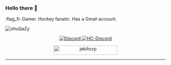 ### Hello there 👋

<!--
**jekihcrp/jekihcrp** is a ✨ _special_ ✨ repository because its `README.md` (this file) appears on your GitHub profile.

Here are some ideas to get you started:

- 🔭 I’m currently working on ...
- 🌱 I’m currently learning ...
- 👯 I’m looking to collaborate on ...
- 🤔 I’m looking for help with ...
- 💬 Ask me about ...
- 📫 How to reach me: ...
- 😄 Pronouns: ...
- ⚡ Fun fact: ...
-->
:flag_fi:  Gamer. Hockey fanatic. Has a Gmail account.

![ohuQaZy](https://user-images.githubusercontent.com/69464963/140838611-724fd21b-1639-4693-a4d9-60d80bdc5627.png)

<p align="center">
    <a href="https://discordapp.com/users/190490660455972864" target="blank_">
        <img alt="Discord" src="https://img.shields.io/badge/Discord-jeki%230101-3b0000?style=for-the-badge&logo=discord&logoColor=000&logoWidth=20?color=000'">
    </a>
    <a href="https://discord.gg/hellcityrp" target="blank_">
        <img alt="HC-Discord" src="https://img.shields.io/discord/423048662206119937?color=3b0000&label=HELLCITY&logo=discord&logoColor=000&style=for-the-badge" />
   </a>
</p>
 
<div align="center">
    <img width="200" height="30" src="https://komarev.com/ghpvc/?username=jekihcrp&style=flat-square&color=3b0000" alt="jekihcrp" />
</div>

<hr />
<div aling="center">
